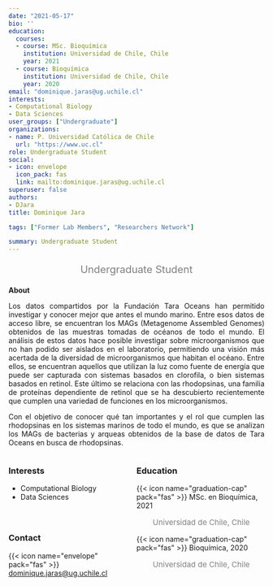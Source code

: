 ```yaml
---
date: "2021-05-17"
bio: ''
education:
  courses:
  - course: MSc. Bioquímica 
    institution: Universidad de Chile, Chile 
    year: 2021
  - course: Bioquímica 
    institution: Universidad de Chile, Chile 
    year: 2020
email: "dominique.jaras@ug.uchile.cl"
interests:
- Computational Biology
- Data Sciences
user_groups: ["Undergraduate"]
organizations:
- name: P. Universidad Católica de Chile
  url: "https://www.uc.cl"
role: Undergraduate Student
social:
- icon: envelope
  icon_pack: fas
  link: mailto:dominique.jaras@ug.uchile.cl
superuser: false
authors:
- DJara
title: Dominique Jara

tags: ["Former Lab Members", "Researchers Network"]

summary: Undergraduate Student
---
```

<p style="color:grey; font-size:20px; text-align:center;"> Undergraduate Student </p>

<div style="text-align:justify;">

**About**

Los datos compartidos por la Fundación Tara Oceans han permitido investigar y conocer mejor que antes el mundo marino. Entre esos datos de acceso libre, se encuentran los MAGs (Metagenome Assembled Genomes) obtenidos de las muestras tomadas de océanos de todo el mundo. El análisis de estos datos hace posible investigar sobre microorganismos que no han podido ser aislados en el laboratorio, permitiendo una visión más acertada de la diversidad de microorganismos que habitan el océano. Entre ellos, se encuentran aquellos que utilizan la luz como fuente de energía que puede ser capturada con sistemas basados en clorofila, o bien sistemas basados en retinol. Este último se relaciona con las rhodopsinas, una familia de proteínas dependiente de retinol que se ha descubierto recientemente que cumplen una variedad de funciones en los microorganismos. <br>

Con el objetivo de conocer qué tan importantes y el rol que cumplen las rhodopsinas en los sistemas marinos de todo el mundo, es que se analizan los MAGs de bacterias y arqueas obtenidos de la base de datos de Tara Oceans en busca de rhodopsinas.  <br>

</div>

<style>
.column-left{
  float: left;
  width: 50%;
  text-align: left;
}
.column-right{
  float: right;
  width: 50%;
  text-align: left;
}
</style>

<div class="column-left">

<h3> Interests </h3>

- Computational Biology
- Data Sciences

<br><br>

</div>

<div class="column-right">

<h3> Education </h3>
{{< icon name="graduation-cap" pack="fas" >}} MSc. en Bioquímica, 2021
<p style="color:grey; font-size:15px; padding-left:32px;"> Universidad de Chile, Chile  </p>
{{< icon name="graduation-cap" pack="fas" >}} Bioquímica, 2020
<p style="color:grey; font-size:15px; padding-left:32px;"> Universidad de Chile, Chile </p>

<br><br><br><br>
</div>


<h3> Contact </h3>

{{< icon name="envelope" pack="fas" >}} dominique.jaras@ug.uchile.cl <br>
<a href="mailto:dominique.jaras@ug.uchile.cl"><i class="fas fa-envelope"></i></a>
